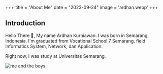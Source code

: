 +++
title = "About Me"
date = "2023-09-24"
image = 'ardhan.webp'
+++

## Introduction

Hello There 🤗, My name Ardhan Kurniawan. I was born in Semarang, Indonesia. I'm graduated from Vocational School 7 Semarang, field Informatics System, Network, dan Application.

Right now, i was study at Universitas Semarang.

![me and the boys](/images/me&boys.webp)
